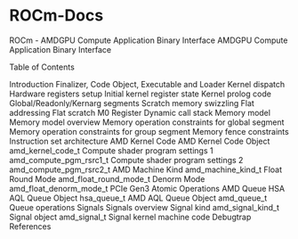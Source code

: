 # ROCm-Docs

ROCm - AMDGPU Compute Application Binary Interface
AMDGPU Compute Application Binary Interface


Table of Contents

Introduction
Finalizer, Code Object, Executable and Loader
Kernel dispatch
Hardware registers setup
Initial kernel register state
Kernel prolog code
Global/Readonly/Kernarg segments
Scratch memory swizzling
Flat addressing
Flat scratch
M0 Register
Dynamic call stack
Memory model
Memory model overview
Memory operation constraints for global segment
Memory operation constraints for group segment
Memory fence constraints
Instruction set architecture
AMD Kernel Code
AMD Kernel Code Object amd_kernel_code_t
Compute shader program settings 1 amd_compute_pgm_rsrc1_t
Compute shader program settings 2 amd_compute_pgm_rsrc2_t
AMD Machine Kind amd_machine_kind_t
Float Round Mode amd_float_round_mode_t
Denorm Mode amd_float_denorm_mode_t
PCIe Gen3 Atomic Operations
AMD Queue
HSA AQL Queue Object hsa_queue_t
AMD AQL Queue Object amd_queue_t
Queue operations
Signals
Signals overview
Signal kind amd_signal_kind_t
Signal object amd_signal_t
Signal kernel machine code
Debugtrap
References
